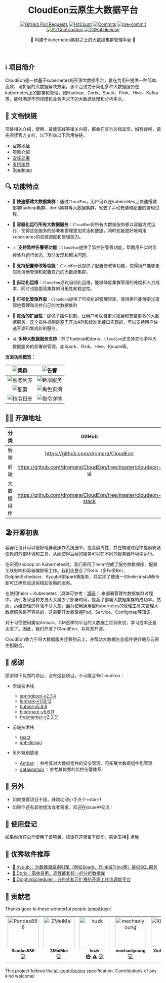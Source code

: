 <div align="center">
<h1>CloudEon云原生大数据平台</h1>

[![GitHub Pull Requests](https://img.shields.io/github/stars/dromara/CloudEon)](https://github.com/dromara/CloudEon/stargazers)
[![HitCount](https://views.whatilearened.today/views/github/dromara/CloudEon.svg)](https://github.com/dromara/CloudEon)
[![Commits](https://img.shields.io/github/commit-activity/m/dromara/CloudEon?color=ffff00)](https://github.com/dromara/CloudEon/commits/main)
[![pre-commit](https://img.shields.io/badge/pre--commit-enabled-brightgreen?logo=pre-commit)](https://github.com/pre-commit/pre-commit)
[![All Contributors](https://img.shields.io/badge/all_contributors-3-orange.svg?style=flat-square)](#contributors-)
[![GitHub license](https://img.shields.io/github/license/dromara/CloudEon)](https://github.com/dromara/CloudEon/LICENSE)

<p> 🌉 构建于kubernetes集群之上的大数据集群管理平台 🌉</p>

<img src="https://camo.githubusercontent.com/82291b0fe831bfc6781e07fc5090cbd0a8b912bb8b8d4fec0696c881834f81ac/68747470733a2f2f70726f626f742e6d656469612f394575424971676170492e676966" width="800"  height="3">
</div><br>



## ℹ️ 项目简介

CloudEon是一款基于kubernetes的开源大数据平台，旨在为用户提供一种简单、高效、可扩展的大数据解决方案。该平台致力于简化多种大数据服务在kubernetes上的部署和管理，如Hadoop、Doris、Spark、Flink、Hive、Kafka等，能够满足不同规模和业务需求下的大数据处理和分析需求。

## 🔗 文档快链

项目相关介绍，使用，最佳实践等相关内容，都会在官方文档呈现，如有疑问，请先阅读官方文档，以下列举以下常用快链。

- [官网地址](https://cloudeon.top/)
- [项目介绍](https://docs.cloudeon.top/en/latest/)
- [安装部署](https://docs.cloudeon.top/en/latest/%E5%AE%89%E8%A3%85%E9%83%A8%E7%BD%B2/docker)
- [支持组件](https://docs.cloudeon.top/en/latest/%E6%94%AF%E6%8C%81%E7%BB%84%E4%BB%B6/supportservice/)
- [Roadmap](https://docs.cloudeon.top/en/latest/Roadmap/)


## 🔍 功能特点

- 🚀 **快速搭建大数据集群**：通过`CloudEon`，用户可以在kubernetes上快速搭建部署hadoop集群、doris集群等大数据集群，省去了手动安装和配置的繁琐过程。

- 🐳 **容器化运行所有大数据服务**：`CloudEon`将所有大数据服务都以容器方式运行，使得这些服务的部署和管理更加灵活和便捷，同时也能更好地利用kubernetes的资源调度和管理能力。

- 📈 **支持监控告警等功能**：`CloudEon`提供了监控告警等功能，帮助用户实时监控集群运行状态，及时发现和解决问题。

- 🔧 **支持配置修改等功能**：`CloudEon`还提供了配置修改等功能，使得用户能够更加灵活地管理和配置自己的大数据集群。

- 🤖 **自动化运维**：`CloudEon`通过自动化运维，能够降低集群管理的难度和人力成本，同时也能提高集群的可用性和稳定性。

- 👀 **可视化管理界面**：`CloudEon`提供了可视化的管理界面，使得用户能够更加直观地管理和监控自己的大数据集群

- 🔌 **灵活的扩展性**：提供了插件机制，让用户可以自定义拓展和安装更多的大数据服务。这个插件机制是基于开放API和标准化接口实现的，可以支持用户快速开发和集成新的服务。

- 📊 **多种大数据服务支持**：除了hadoop和doris，`CloudEon`还支持其他多种大数据服务的部署和管理，如Spark、Flink、Hive、Kyuubi等。

**页面功能概览：**

|           ![集群](https://user-images.githubusercontent.com/123344357/230782193-d2830fa7-92c8-4efc-a44e-df0e8742b012.png)           | ![告警](https://user-images.githubusercontent.com/123344357/230778648-653dc9a7-f78e-4f1d-9aaa-7689ad257f10.png)  |
|:---------------------------------------------------------------------------------------:|---------------------------------------------------------------------|
|  ![服务列表](https://user-images.githubusercontent.com/123344357/230782573-aca46f56-46d6-4eb1-b0e4-4dbaf78a9695.png)  |  ![新增服务](https://user-images.githubusercontent.com/123344357/230782108-b9e322b3-c1de-4ad1-a34d-d89ab0319252.png)  |
|           ![配置](https://user-images.githubusercontent.com/123344357/230782069-93574212-8628-4af5-934a-b09ea0c073e5.png)           | ![角色实例](https://user-images.githubusercontent.com/123344357/230778761-0accabf4-209e-4666-8b7d-0fe8dcd52056.png)  |
|           ![指令日志](https://user-images.githubusercontent.com/123344357/230778679-6520b845-e354-4a73-a661-fb5b7596f217.png)       | ![指令详情](https://user-images.githubusercontent.com/123344357/230778699-a152755b-8c66-40a8-8fdc-27aa1f8e239c.png) |



## 👨‍💻 开源地址

| 分类 |                        GitHub                        |                        Gitee                        |
| :--: | :--------------------------------------------------: | :-------------------------------------------------: |
| 后端 |  https://github.com/dromara/CloudEon   | https://gitee.com/dromara/CloudEon  |
| 前端 | https://github.com/dromara/CloudEon/tree/master/cloudeon-ui | https://gitee.com/dromara/CloudEon/tree/master/cloudeon-ui  |
| 大数据组件 | https://github.com/dromara/CloudEon/tree/master/cloudeon-stack | https://gitee.com/dromara/CloudEon/tree/master/cloudeon-stack  |


## 🏖开源初衷
容器化设计可以很好地屏蔽操作系统细节，提高隔离性，并在构建过程中提前安装依赖的外部环境和工具，从而使得后续的服务可以在不同的服务器环境中运行。

在研究Hadoop on Kubernetes时，我们采用了helm完成了服务依赖顺序、配置关联影响和容器编排等工作。我们还整合了Doris（多Fe多Be）、DolphinScheduler、Kyuubi和Spark等服务，并实现了使用一句helm install命令即可正确启动这些相互依赖的服务。

在使用helm + Kubernetes（具体可参考：[源码](https://github.com/Kyofin/hadoop-k8s) ）来部署管理大数据集群过程中，我们发现这种方法大大减少了部署时间，提高了部署大数据集群的成功率。然而，运维管理的体验不尽人意，因为使用通用型Kubernetes的管理工具来管理大数据服务是不容易的，这需要开发者掌握Pod、Service、Configmap等知识。

对于习惯使用类似Ambari、CM这样的平台的大数据工程师来说，学习成本还是太高了。因此，我们开发了CloudEon，并将其开源。

CloudEon致力于将大数据服务迁移到云上，并帮助大数据生态组件更好地与云原生相融合。

## 🥰 感谢

感谢如下优秀的项目，没有这些项目，不可能会有CloudEon：

- 后端技术栈
  - [springboot-v2.7.4](https://github.com/spring-projects/spring-boot)
  - [lombok-v1.18.12](https://github.com/projectlombok/lombok)
  - [hutool-v5.8.9](https://github.com/dromara/hutool)
  - [hibernate-v5.6.11](https://github.com/hibernate/hibernate-orm)
  - [freemarker-v2.3.31](https://github.com/apache/freemarker)
- 前端技术栈
  - [react](https://github.com/facebook/react)
  - [ant-design](https://github.com/ant-design/ant-design)

- 另外特别感谢
  - [Ambari](https://github.com/apache/ambari)  ：参考其对大数据组件的安全管理、可拓展大数据组件包管理
  - [datasophon](https://github.com/datasophon/datasophon) ：参考其优秀的监控告警体系


## 🤗 另外

- 如果觉得项目不错，麻烦动动小手点个⭐️star⭐️!
- 如果你还有其他想法或者需求，欢迎在issue中交流！


## 📝 使用登记

如果你所在公司使用了该项目，烦请在这里留下脚印，感谢支持🥳 [点我](https://github.com/dromara/CloudEon/issues/20)


## 💎 优秀软件推荐

- [🦊 Kyuubi：为数据湖查询引擎（例如Spark、Flink或Trino等）提供SQL服务](https://github.com/apache/kyuubi)
- [🦄 Doris：简单易用、高性能和统一的分析数据库](https://github.com/apache/doris/)
- [🐬 DolphinScheduler：分布式和可扩展的开源工作流调度平台](https://github.com/apache/dolphinscheduler)


## 🤝 贡献者

Thanks goes to these wonderful people ([emoji key](https://allcontributors.org/docs/en/emoji-key)):

<!-- ALL-CONTRIBUTORS-LIST:START - Do not remove or modify this section -->
<!-- prettier-ignore-start -->
<!-- markdownlint-disable -->
<table>
  <tbody>
    <tr>
      <td align="center" valign="top" width="14.28%"><a href="https://github.com/Pandas886"><img src="https://avatars.githubusercontent.com/u/123344357?v=4?s=100" width="100px;" alt="Pandas886"/><br /><sub><b>Pandas886</b></sub></a><br /><a href="https://github.com/dromara/CloudEon/commits?author=Pandas886" title="Code">💻</a></td>
      <td align="center" valign="top" width="14.28%"><a href="https://github.com/ZMeiMei"><img src="https://avatars.githubusercontent.com/u/39690226?v=4?s=100" width="100px;" alt="ZMeiMei"/><br /><sub><b>ZMeiMei</b></sub></a><br /><a href="https://github.com/dromara/CloudEon/commits?author=ZMeiMei" title="Code">💻</a></td>
      <td align="center" valign="top" width="14.28%"><a href="https://github.com/huzk8"><img src="https://avatars.githubusercontent.com/u/18548053?v=4?s=100" width="100px;" alt="huzk"/><br /><sub><b>huzk</b></sub></a><br /><a href="#infra-huzk8" title="Infrastructure (Hosting, Build-Tools, etc)">🚇</a> <a href="https://github.com/dromara/CloudEon/commits?author=huzk8" title="Tests">⚠️</a> <a href="https://github.com/dromara/CloudEon/commits?author=huzk8" title="Code">💻</a></td>
      <td align="center" valign="top" width="14.28%"><a href="https://github.com/mechaelyoung"><img src="https://avatars.githubusercontent.com/u/44049993?v=4?s=100" width="100px;" alt="mechaelyoung"/><br /><sub><b>mechaelyoung</b></sub></a><br /><a href="https://github.com/dromara/CloudEon/commits?author=mechaelyoung" title="Code">💻</a></td>
      <td align="center" valign="top" width="14.28%"><a href="https://github.com/tgluon"><img src="https://avatars.githubusercontent.com/u/26194129?v=4?s=100" width="100px;" alt="XiuhongTang"/><br /><sub><b>XiuhongTang</b></sub></a><br /><a href="https://github.com/dromara/CloudEon/commits?author=tgluon" title="Code">💻</a></td>
    </tr>
  </tbody>
</table>

<!-- markdownlint-restore -->
<!-- prettier-ignore-end -->

<!-- ALL-CONTRIBUTORS-LIST:END -->

This project follows the [all-contributors](https://github.com/all-contributors/all-contributors) specification. Contributions of any kind welcome!

